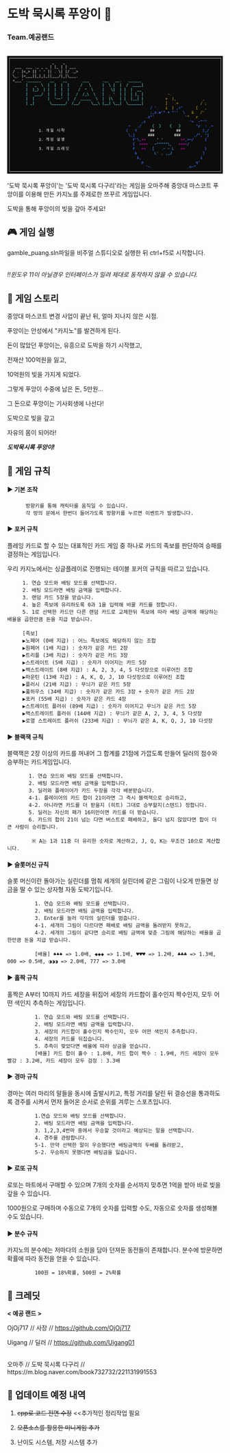 # 도박 묵시록 푸앙이 :dragon:
### Team.예공랜드

<p align="center">
  <br>
  <img src="./RM_images/main.jpg">
  <br>
</p>

'도박 묵시록 푸앙이'는 '도박 묵시록 다구리'라는 게임을 오마주해 중앙대 마스코트 푸앙이를 이용해 만든 카지노를 주제로한 쯔꾸르 게임입니다.

도박을 통해 푸앙이의 빚을 갚아 주세요!

## :video_game: 게임 실행
gamble_puang.sln파일을 비주얼 스튜디오로 실행한 뒤 ctrl+f5로 시작합니다.
<br/>
<br/>

*:bangbang:윈도우 11이 아닐경우 인터페이스가 밀려 제대로 동작하지 않을 수 있습니다.*

## :page_with_curl: 게임 스토리
중앙대 마스코트 변경 사업이 끝난 뒤, 얼마 지나지 않은 시점.

푸앙이는 안성에서 "카지노"를 발견하게 된다.

돈이 많았던 푸앙이는, 유흥으로 도박을 하기 시작했고,

전재산 100억원을 잃고,

10억원의 빚을 가지게 되었다.

그렇게 푸앙이 수중에 남은 돈, 5만원…

그 돈으로 푸앙이는 기사회생에 나선다!

도박으로 빚을 갚고

자유의 몸이 되어라!

***도박묵시록 푸앙이!***

## :game_die: 게임 규칙

#### ▶ 기본 조작
      
		  방향키를 통해 캐릭터를 움직일 수 있습니다. 
		  각 방의 문에서 한번더 들어가도록 방향키를 누르면 이벤트가 발생합니다.

#### ▶ 포커 규칙
플레잉 카드로 할 수 있는 대표적인 카드 게임 중 하나로 카드의 족보를 판단하여 승패를 결정하는 게임입니다. 

우리 카지노에서는 싱글플레이로 진행되는 테이블 포커의 규칙을 따르고 있습니다.

		 1. 연습 모드와 배팅 모드를 선택합니다.
		 2. 배팅 모드라면 배팅 금액을 입력합니다.
		 3. 랜덤 카드 5장을 받습니다.
		 4. 높은 족보에 유리하도록 0과 1을 입력해 바꿀 카드를 정합니다.
		 5. 1로 선택한 카드만 다른 랜덤 카드로 교체한뒤 족보에 따라 배팅 금액에 해당하는 배율을 곱한만큼 돈을 지급 받습니다.
		 
 		 [족보]
		 ▶노페어 (0배 지급) : 어느 족보에도 해당하지 않는 조합
		 ▶원페어 (1배 지급) : 숫자가 같은 카드 2장
		 ▶트리플 (3배 지급) : 숫자가 같은 카드 3장
		 ▶스트레이트 (5배 지급) : 숫자가 이어지는 카드 5장
		 ▶백스트레이트 (8배 지급) : A, 2, 3, 4, 5 다섯장으로 이루어진 조합
		 ▶마운틴 (13배 지급) : A, K, Q, J, 10 다섯장으로 이루어진 조합
		 ▶플러시 (21배 지급) : 무늬가 같은 카드 5장
		 ▶풀하우스 (34배 지급) : 숫자가 같은 카드 3장 + 숫자가 같은 카드 2장
		 ▶포커 (55배 지급) : 숫자가 같은 카드 4장
		 ▶스트레이트 플러쉬 (89배 지급) : 숫자가 이어지고 무늬가 같은 카드 5장
		 ▶백스트레이트 플러쉬 (144배 지급) : 무늬가 같은 A, 2, 3, 4, 5 다섯장
		 ▶로열 스트레이트 플러쉬 (233배 지급) : 무늬가 같은 A, K, Q, J, 10 다섯장

#### ▶ 블랙잭 규칙
블랙잭은 2장 이상의 카드를 꺼내어 그 합계를 21점에 가깝도록 만들어 딜러의 점수와 승부하는 카드게임입니다.

		   1. 연습 모드와 배팅 모드를 선택합니다.
		   2. 배팅 모드라면 배팅 금액을 입력합니다.
	  	   3. 딜러와 플레이어가 카드 두장을 각각 배분받습니다.
		   4-1. 플레이어의 카드 합이 21이라면 그 즉시 블랙잭으로 승리하고,
		   4-2. 아니라면 카드를 더 받을지 (히트) 그대로 승부할지(스텐드) 정합니다.
		   5. 딜러는 자신의 패가 16미만이면 카드를 더 받습니다.
		   6. 카드의 합이 21이 넘는 다면 버스트로 패배하고, 둘다 넘지 않았다면 합이 더 큰 사람이 승리합니다.
		   
		    ※ A는 1과 11중 더 유리한 숫자로 계산하고, J, Q, K는 무조건 10으로 계산합니다.

#### ▶ 슬롯머신 규칙
슬롯 머신이란 돌아가는 실린더를 멈춰 세개의 실린더에 같은 그림이 나오게 만들면 상금을 딸 수 있는 상자형 자동 도박기입니다.

		     1. 연습 모드와 배팅 모드를 선택합니다.
		     2. 배팅 모드라면 배팅 금액을 입력합니다.
		     3. Enter를 눌러 각각의 실린더를 멈춥니다.
		     4-1. 세개의 그림이 다르다면 패배로 배팅 금액을 돌려받지 못하고,
		     4-2. 세개의 그림이 같다면 승리로 배팅 금액에 맞춘 그림에 해당하는 배율을 곱한만큼 돈을 지급 받습니다.

		     [배율] ♠♠♠ => 1.0배, ◆◆◆ => 1.1배, ♥♥♥ => 1.2배, ♣♣♣ => 1.3배, 000 => 0.5배, ◑◑◑ => 2.0배, 777 => 3.0배

#### ▶ 홀짝 규칙
홀짝은 A부터 10까지 카드 세장을 뒤집어 세장의 카드합이 홀수인지 짝수인지, 모두 어떤 색인지 추측하는 게임입니다.

		     1. 연습 모드와 배팅 모드를 선택합니다.
		     2. 배팅 모드라면 배팅 금액을 입력합니다.
		     3. 세장의 카드합이 홀수인지 짝수인지, 모두 어떤 색인지 추측합니다.
		     4. 세장의 카드를 뒤집습니다.
		     5. 추측이 맞았다면 배율에 따라 상금을 얻습니다.
		     [배율] 카드 합이 홀수 : 1.8배, 카드 합이 짝수 : 1.9배, 카드 세장이 모두 빨강 : 3.2배, 카드 세장이 모두 검정 : 3.3배
    
#### ▶ 경마 규칙
경마는 여러 마리의 말들을 동시에 출발시키고, 특정 거리를 달린 뒤 결승선을 통과하도록 경주를 시켜서 먼저 들어온 순서로 순위를 겨루는 스포츠입니다.

		     1.연습 모드와 배팅 모드를 선택합니다.
		     2. 배팅 모드라면 배팅 금액을 입력합니다.
		     3. 1,2,3,4번마 중에서 우승할 것이라고 예상되는 말을 선택합니다.
		     4. 경주를 관람합니다.
		     5-1. 만약 선택한 말이 우승했다면 배팅금액의 두배를 돌려받고,
		     5-2. 우승하지 못했다면 배팅금을 잃습니다.

#### ▶ 로또 규칙
로또는 마트에서 구매할 수 있으며 7개의 숫자를 순서까지 맞추면 1억을 받아 바로 빚을 갚을 수 있습니다.

1000원으로 구매하며 수동으로 7개의 숫자를 입력할 수도, 자동으로 숫자를 생성해볼 수도 있습니다.

#### ▶ 분수 규칙
카지노의 분수에는 저마다의 소원을 담아 던져둔 동전들이 존재합니다. 분수에 방문하면 확률에 따라 동전을 얻을 수 있습니다.

		     100원 = 18%확률, 500원 = 2%확률

## :busts_in_silhouette: 크레딧 
**< 예공 랜드 >**

OjOj717 // 사장 // https://github.com/OjOj717

Uigang // 딜러 // https://github.com/Uigang01

<br/>
오마주 // 도박 묵시록 다구리 // https://m.blog.naver.com/book732732/221131991553

## :wrench: 업데이트 예정 내역
1. ~~cpp로 코드 전면 수정~~ <<추가적인 정리작업 필요

2. ~~오픈소스를 활용한 미니게임 추가~~
   
3. 난이도 시스템, 저장 시스템 추가
